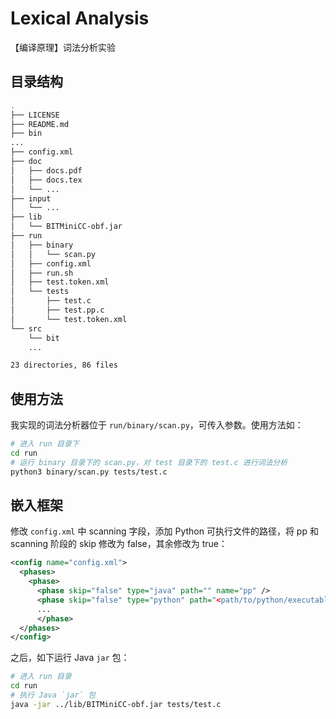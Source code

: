 # Lexical Analysis

【编译原理】词法分析实验

## 目录结构

```bash
.
├── LICENSE
├── README.md
├── bin
...
├── config.xml
├── doc
│   ├── docs.pdf
│   ├── docs.tex
│   └── ...
├── input
│   └── ...
├── lib
│   └── BITMiniCC-obf.jar
├── run
│   ├── binary
│   │   └── scan.py
│   ├── config.xml
│   ├── run.sh
│   ├── test.token.xml
│   └── tests
│       ├── test.c
│       ├── test.pp.c
│       └── test.token.xml
└── src
    └── bit
    ...

23 directories, 86 files

```

## 使用方法

我实现的词法分析器位于 `run/binary/scan.py`，可传入参数。使用方法如：

```bash
# 进入 run 目录下
cd run
# 运行 binary 目录下的 scan.py，对 test 目录下的 test.c 进行词法分析
python3 binary/scan.py tests/test.c
```

## 嵌入框架

修改 `config.xml` 中 scanning 字段，添加 Python 可执行文件的路径，将 pp 和 scanning 阶段的 skip 修改为 false，其余修改为 true：

```xml
<config name="config.xml">
  <phases>
    <phase>
      <phase skip="false" type="java" path="" name="pp" />
      <phase skip="false" type="python" path="<path/to/python/executable>" name="scanning" />
      ...
      </phase>
  </phases>
</config>
```

之后，如下运行 Java `jar` 包：

```bash
# 进入 run 目录
cd run
# 执行 Java `jar` 包
java -jar ../lib/BITMiniCC-obf.jar tests/test.c
```
